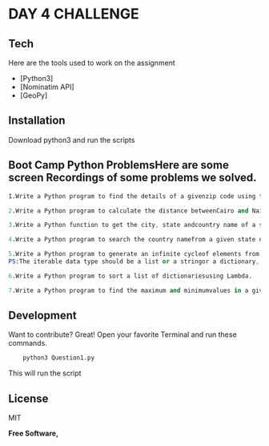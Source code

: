 # DAY 4 CHALLENGE
## Tech

Here are the tools used to work on the assignment

- [Python3]
- [Nominatim API]
- [GeoPy]


## Installation
Download python3 and run the scripts

## Boot Camp Python ProblemsHere are some screen Recordings of some problems we solved.

```sh
1.Write a Python program to find the details of a givenzip code using the Nominatim API and GeoPy package.
```


```s
2.Write a Python program to calculate the distance betweenCairo and Nairobi City.
```


```s
3.Write a Python function to get the city, state andcountry name of a specifiedlatitude and longitude using Nominatim API and Geopypackage.
```


```s
4.Write a Python program to search the country namefrom a given state nameusing the  Nominatim API and GeoPy package.
```


```s
5.Write a Python program to generate an infinite cycleof elements from an iterable.
PS:The iterable data type should be a list or a stringor a dictionary, etc.
```


```s
6.Write a Python program to sort a list of dictionariesusing Lambda.
```


```s
7.Write a Python program to find the maximum and minimumvalues in a given listof tuples using a lambda function.

```



## Development

Want to contribute? Great!
Open your favorite Terminal and run these commands.

```sh
    python3 Question1.py
```
This will run the script

## License

MIT

**Free Software,**


